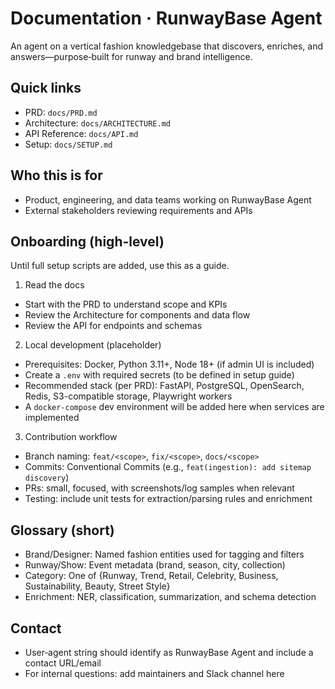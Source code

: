 # Documentation · RunwayBase Agent

An agent on a vertical fashion knowledgebase that discovers, enriches, and answers—purpose‑built for runway and brand intelligence.

## Quick links
- PRD: `docs/PRD.md`
- Architecture: `docs/ARCHITECTURE.md`
- API Reference: `docs/API.md`
- Setup: `docs/SETUP.md`

## Who this is for
- Product, engineering, and data teams working on RunwayBase Agent
- External stakeholders reviewing requirements and APIs

## Onboarding (high-level)
Until full setup scripts are added, use this as a guide.

1) Read the docs
- Start with the PRD to understand scope and KPIs
- Review the Architecture for components and data flow
- Review the API for endpoints and schemas

2) Local development (placeholder)
- Prerequisites: Docker, Python 3.11+, Node 18+ (if admin UI is included)
- Create a `.env` with required secrets (to be defined in setup guide)
- Recommended stack (per PRD): FastAPI, PostgreSQL, OpenSearch, Redis, S3-compatible storage, Playwright workers
- A `docker-compose` dev environment will be added here when services are implemented

3) Contribution workflow
- Branch naming: `feat/<scope>`, `fix/<scope>`, `docs/<scope>`
- Commits: Conventional Commits (e.g., `feat(ingestion): add sitemap discovery`)
- PRs: small, focused, with screenshots/log samples when relevant
- Testing: include unit tests for extraction/parsing rules and enrichment

## Glossary (short)
- Brand/Designer: Named fashion entities used for tagging and filters
- Runway/Show: Event metadata (brand, season, city, collection)
- Category: One of {Runway, Trend, Retail, Celebrity, Business, Sustainability, Beauty, Street Style}
- Enrichment: NER, classification, summarization, and schema detection

## Contact
- User‑agent string should identify as RunwayBase Agent and include a contact URL/email
- For internal questions: add maintainers and Slack channel here